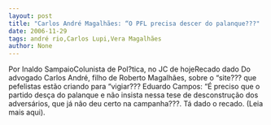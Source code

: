 ```yaml
---
layout: post
title: "Carlos André Magalhães: “O PFL precisa descer do palanque???"
date: 2006-11-29
tags: andré rio,Carlos Lupi,Vera Magalhães
author: None
---
```

Por Inaldo SampaioColunista de Pol?tica, no JC de hojeRecado dado Do advogado Carlos André, filho de Roberto Magalhães, sobre o “site??? que pefelistas estão criando para “vigiar??? Eduardo Campos: “É preciso que o partido desça do palanque e não insista nessa tese de desconstrução dos adversários, que já não deu certo na campanha???. Tá dado o recado. (Leia mais aqui). 